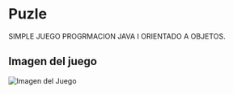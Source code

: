 # Puzle
SIMPLE JUEGO PROGRMACION JAVA I ORIENTADO A OBJETOS.
## Imagen del juego

![Imagen del Juego](https://raw.githubusercontent.com/glaraanabelperez/puzle/master/p1.jpg)
